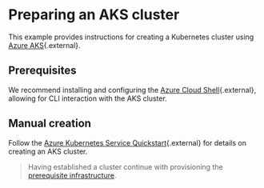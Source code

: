 # Preparing an AKS cluster
This example provides instructions for creating a Kubernetes cluster using [Azure AKS](https://azure.microsoft.com/en-au/services/kubernetes-service/){.external}.

## Prerequisites
We recommend installing and configuring the [Azure Cloud Shell](https://docs.microsoft.com/en-au/azure/cloud-shell/quickstart){.external}, allowing for CLI interaction with the AKS cluster.

## Manual creation
Follow the [Azure Kubernetes Service Quickstart](https://docs.microsoft.com/en-au/azure/aks/kubernetes-walkthrough){.external} for details on creating an AKS cluster.

> Having established a cluster continue with provisioning the [prerequisite infrastructure](../../userguide/PREREQUISITES.md).
